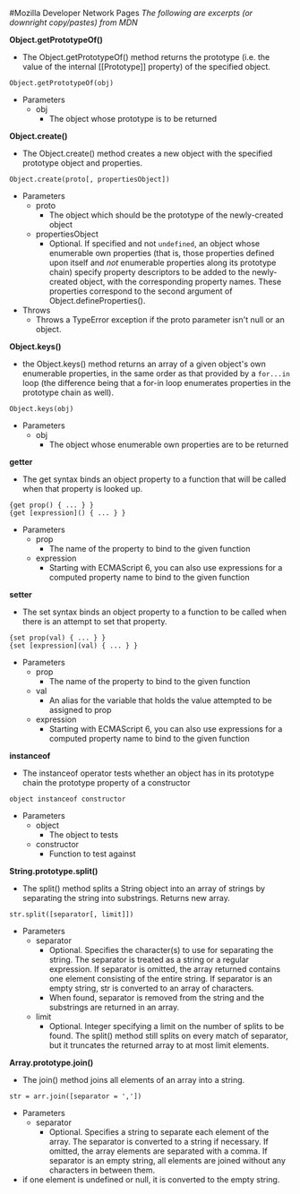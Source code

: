 #Mozilla Developer Network Pages
*The following are excerpts (or downright copy/pastes) from MDN*

**Object.getPrototypeOf()**
- The Object.getPrototypeOf() method returns the prototype (i.e. the value of the internal [[Prototype]] property) of the specified object.
```
Object.getPrototypeOf(obj)
```
- Parameters
    - obj
        - The object whose prototype is to be returned

**Object.create()**
- The Object.create() method creates a new object with the specified prototype object and properties.
```
Object.create(proto[, propertiesObject])
```
- Parameters
    - proto
        - The object which should be the prototype of the newly-created object
    - propertiesObject
        - Optional. If specified and not ```undefined```, an object whose enumerable own properties (that is, those properties defined upon itself and *not* enumerable properties along its prototype chain) specify property descriptors to be added to the newly-created object, with the corresponding property names. These properties correspond to the second argument of Object.defineProperties().
- Throws
    - Throws a TypeError exception if the proto parameter isn't null or an object.

**Object.keys()**
- the Object.keys() method returns an array of a given object's own enumerable properties, in the same order as that provided by a ```for...in``` loop (the difference being that a for-in loop enumerates properties in the prototype chain as well).
```
Object.keys(obj)
```
- Parameters
    - obj
        - The object whose enumerable own properties are to be returned

**getter**
- The get syntax binds an object property to a function that will be called when that property is looked up.
```
{get prop() { ... } }
{get [expression]() { ... } }
```
- Parameters
    - prop
        - The name of the property to bind to the given function
    - expression
        - Starting with ECMAScript 6, you can also use expressions for a computed property name to bind to the given function

**setter**
- The set syntax binds an object property to a function to be called when there is an attempt to set that property.
```
{set prop(val) { ... } }
{set [expression](val) { ... } }
```
- Parameters
    - prop
        - The name of the property to bind to the given function
    - val
        - An alias for the variable that holds the value attempted to be assigned to prop
    - expression
        - Starting with ECMAScript 6, you can also use expressions for a computed property name to bind to the given function

**instanceof**
- The instanceof operator tests whether an object has in its prototype chain the prototype property of a constructor
```
object instanceof constructor
```
- Parameters
    - object
        - The object to tests
    - constructor
        - Function to test against

**String.prototype.split()**
- The split() method splits a String object into an array of strings by separating the string into substrings. Returns new array.
```
str.split([separator[, limit]])
```
- Parameters
    - separator
        - Optional. Specifies the character(s) to use for separating the string. The separator is treated as a string or a regular expression. If separator is omitted, the array returned contains one element consisting of the entire string. If separator is an empty string, str is converted to an array of characters.
        - When found, separator is removed from the string and the substrings are returned in an array.
    - limit
        - Optional. Integer specifying a limit on the number of splits to be found. The split() method still splits on every match of separator, but it truncates the returned array to at most limit elements.

**Array.prototype.join()**
- The join() method joins all elements of an array into a string.
```
str = arr.join([separator = ','])
```
- Parameters
    - separator
        - Optional. Specifies a string to separate each element of the array. The separator is converted to a string if necessary. If omitted, the array elements are separated with a comma. If separator is an empty string, all elements are joined without any characters in between them.
- if one element is undefined or null, it is converted to the empty string.
